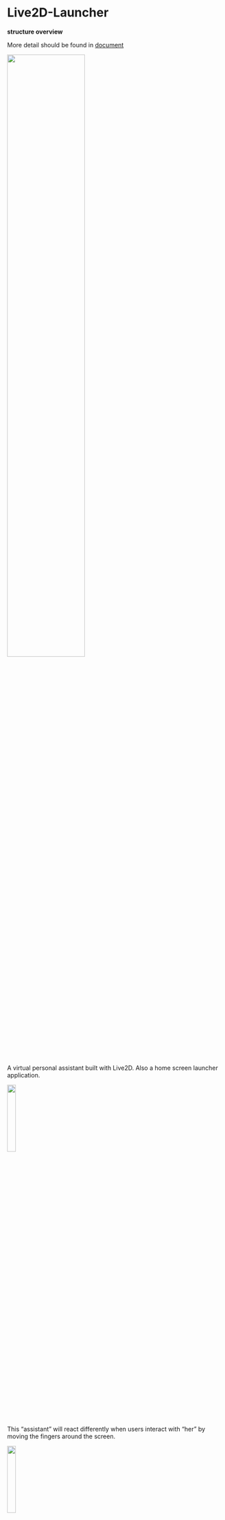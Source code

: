 # Live2D-Launcher

<B>structure overview</B>

More detail should be found in [document](https://github.com/NijikonUS/Live2D-Launcher/blob/master/doc/LivelyLauncher.pdf)

<img src="https://github.com/NijikonUS/Live2D-Launcher/raw/master/doc/Picture2.png" width="60%" height="60%"> 

A virtual personal assistant built with Live2D. Also a home screen launcher application.

<img src="https://github.com/NijikonUS/Live2D-Launcher/raw/master/doc/Picture1.png" width="20%" height="20%"> 



This “assistant” will react differently when users interact with “her” by moving the fingers around the screen.

<img src="https://github.com/NijikonUS/Live2D-Launcher/raw/master/doc/Picture3.png" width="20%" height="20%">  

It also has the basic functionalities as a home screen launcher.

<img src="https://github.com/NijikonUS/Live2D-Launcher/raw/master/doc/Picture4.png" width="20%" height="20%">  

By scrolling right, user can start scheduling, categorizing their events, setting the reminders, inviting friends.

Most operations are supported by voice control.

<img src="https://github.com/NijikonUS/Live2D-Launcher/raw/master/doc/Picture6.png" width="60%" height="60%">  

